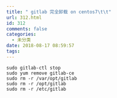 ```yaml
---
title: " gitlab 完全卸载 on centos7\t\t"
url: 312.html
id: 312
comments: false
categories:
  - 未分类
date: 2018-08-17 08:59:57
tags:
---
```


    sudo gitlab-ctl stop
    sudo yum remove gitlab-ce
    sudo rm -r /var/opt/gitlab
    sudo rm -r /opt/gitlab
    sudo rm -r /etc/gitlab